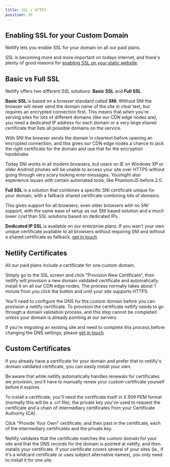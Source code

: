 ```yaml
---
title: SSL / HTTPS
position: 35
---
```


## Enabling SSL for your Custom Domain

Netlify lets you enable SSL for your domain on all our paid plans.

SSL is becoming more and more important on todays internet, and there's plenty of good reasons for [enabling SSL on your static website](/blog/2014/10/03/five-reasons-you-want-https-for-your-static-site).

## Basic vs Full SSL

Netlify offers two different SSL solutions: **Basic SSL** and **Full SSL**

**Basic SSL** is based on a browser standard called **SNI**. Without SNI the browser will never send the domain name of the site in clear text, but requires an encrypted connection first. This means that when you're serving sites for lots of different domains (like our CDN edge nodes are), you need a dedicated IP address for each domain or a very large shared certificate that lists all possible domains on the service.

With SNI the browser sends the domain in cleartext before opening an encrypted connection, and this gives our CDN edge nodes a chance to pick the right certificate for the domain and use that for the encryption handshake.

Today SNI works in all modern browsers, but users on IE on Windows XP or older Android phones will be unable to access your site over HTTPS without going through very scary looking error messages. Youmight also experience issues with certain automated tools, like PhantomJS before 2.0.

**Full SSL** is a solution that combines a specific SNI certificate unique for your domain, with a fallback shared certificate combining lots of domains.

This gives support for all browsers, even older browsers with no SNI support, with the same ease of setup as our SNI based solution and a much lower cost than SSL solutions based on dedicated IPs.

**Dedicated IP SSL** is available on our enterprise plans. If you wan't your own unique certificate available to all browsers without requiring SNI and without a shared certificate as fallback, [get in touch](/contact)

## Netlify Certificates

All our paid plans include a certificate for one custom domain.

Simply go to the SSL screen and click "Provision New Certificate", then netlify will provision a new domain validated certificate and automatically install it on all our CDN edge nodes. The process normally takes about 1 minute from you click the button and until your site supports HTTPS.

You'll need to configure the DNS for the custom domain before you can provision a netlify certificate. To provision the certificate netlify needs to go through a domain validation process, and this step cannot be completed unless your domain is already pointing at our servers.

If you're migrating an existing site and need to complete this process before changing the DNS settings, please [get in touch](/contact)

## Custom Certificates

If you already have a certificate for your domain and prefer that to netlify's domain validated certificate, you can easily install your own.

Be aware that while netlify automatically handles renewals for certificates we provision, you'll have to manually renew your custom certificate yourself before it expires.

To install a certificate, you'll need the certificate itself in X.509 PEM format (normally this will be a .crt file), the private key you've used to request the certificate and a chain of intermediary certificates from your Certificate Authority (CA).

Click "Provide Your Own" certificate, and then past in the certificate, each of the intermediary certificates and the private key.

Netlify validates that the certificate matches the custom domain for your site and that the DNS records for the domain is pointed at netlify, and then installs your certificate. If your certificate covers several of your sites (ie., if it's a wildcard certificate or uses subject alternative names), you only need to install it for one site.
